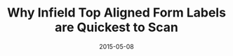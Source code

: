 ---
path: "/blog/aligned-form-labels-are-quickest-to-scan/"
date: 2015-05-08
published: true
hero: "../hero.jpg"
title: "Why Infield Top Aligned Form Labels are Quickest to Scan"
url: "https://codepen.io/ActiveCodex/pen/YXXewW"
type: "codepen"
tech:
    - CSS
tags:
    - form
    - label
    - input
    - placeholder
---